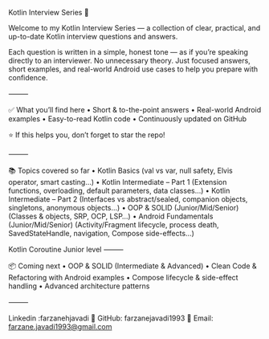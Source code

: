 
Kotlin Interview Series 🚀

Welcome to my Kotlin Interview Series — a collection of clear, practical, and up-to-date Kotlin interview questions and answers.

Each question is written in a simple, honest tone — as if you’re speaking directly to an interviewer. No unnecessary theory. Just focused answers, short examples, and real-world Android use cases to help you prepare with confidence.

⸻

✅ What you’ll find here
	•	Short & to-the-point answers
	•	Real-world Android examples
	•	Easy-to-read Kotlin code
	•	Continuously updated on GitHub

⭐ If this helps you, don’t forget to star the repo!

⸻

📚 Topics covered so far
	•	Kotlin Basics
(val vs var, null safety, Elvis operator, smart casting…)
	•	Kotlin Intermediate – Part 1
(Extension functions, overloading, default parameters, data classes…)
	•	Kotlin Intermediate – Part 2
(Interfaces vs abstract/sealed, companion objects, singletons, anonymous objects…)
	•	OOP & SOLID (Junior/Mid/Senior)
(Classes & objects, SRP, OCP, LSP…)
	•	Android Fundamentals (Junior/Mid/Senior)
(Activity/Fragment lifecycle, process death, SavedStateHandle, navigation, Compose side-effects…)

Kotlin Coroutine Junior level
⸻

📦 Coming next
	•	OOP & SOLID (Intermediate & Advanced)
	•	Clean Code & Refactoring with Android examples
	•	Compose lifecycle & side-effect handling
	•	Advanced architecture patterns

⸻

Linkedin :farzanehjavadi
💛 GitHub: farzanejavadi1993
📩 Email: farzane.javadi1993@gmail.com

